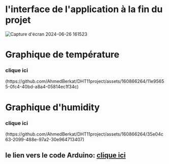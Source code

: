 <h1>l'interface de l'application   à la fin du projet </h1>

![Capture d'écran 2024-06-26 161523](https://github.com/AhmedBerkat/DHT11project/assets/160866264/add2aac4-1fd0-4308-a46d-a628f24c61f6)

<h1>Graphique de température </h1>
<h3>clique ici</h3>
(https://github.com/AhmedBerkat/DHT11project/assets/160866264/11e95655-0fc4-40bd-a8a4-05814ec1f34c)
<h1>Graphique d'humidity </h1>
<h3>clique ici</h3>
(https://github.com/AhmedBerkat/DHT11project/assets/160866264/35e04c63-2099-488e-97a2-30e964713407)

<h2>  le lien vers le code Arduino: <a href="https://github.com/AhmedBerkat/arduino-coed" >clique ici </a> </h2>

